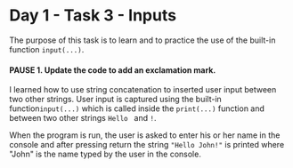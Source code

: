 # Day 1 - Task 3 - Inputs

The purpose of this task is to learn and to practice the use of the built-in function ```input(...)```.

#### PAUSE 1. Update the code to add an exclamation mark.

I learned how to use string concatenation to inserted user input between two other strings. User input is captured using the built-in function```input(...)``` which is called inside the ```print(...)``` function and between two other strings ```Hello ``` and ```!```.

When the program is run, the user is asked to enter his or her name in the console and after pressing return the string ```"Hello John!"``` is printed where "John" is the name typed by the user in the console.



